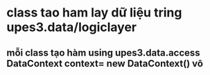 ﻿# class tao ham lay dữ liệu tring upes3.data/logiclayer
## mỗi class tạo hàm using upes3.data.access DataContext context= new DataContext() vô
